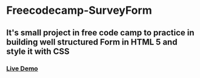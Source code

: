 # Freecodecamp-SurveyForm
## It's small project in free code camp to practice in building well structured Form in HTML 5 and style it with CSS

### [Live Demo](https://zenab12.github.io/Freecodecamp-SurveyForm/)
